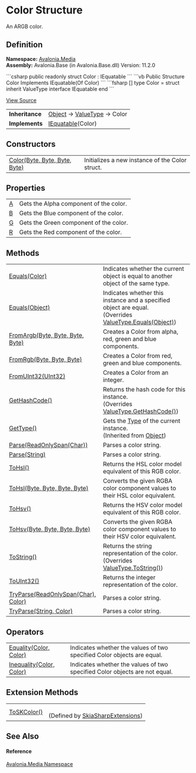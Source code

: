 # Color Structure


An ARGB color.



## Definition
**Namespace:** <a href="N_Avalonia_Media">Avalonia.Media</a>  
**Assembly:** Avalonia.Base (in Avalonia.Base.dll) Version: 11.2.0

<Tabs groupId="api-code-preview">
<TabItem value="csharp" label="C#">
```csharp
public readonly struct Color : IEquatable<Color>
```
</TabItem>
<TabItem value="vb" label="VB">
```vb
Public Structure Color
	Implements IEquatable(Of Color)
```
</TabItem>
<TabItem value="fsharp" label="F#">
```fsharp
[<SealedAttribute>]
type Color = 
    struct
        inherit ValueType
        interface IEquatable<Color>
    end
```
</TabItem>
</Tabs>



<a href="https://github.com/AvaloniaUI/Avalonia/tree/master/src/Avalonia.Base/Media/Color.cs" title="View the source code">View Source</a>

<table>
<tr><td><strong>Inheritance</strong></td><td><a href="https://learn.microsoft.com/dotnet/api/system.object" target="_blank" rel="noopener noreferrer">Object</a>  →  <a href="https://learn.microsoft.com/dotnet/api/system.valuetype" target="_blank" rel="noopener noreferrer">ValueType</a>  →  Color</td></tr>
<tr><td><strong>Implements</strong></td><td><a href="https://learn.microsoft.com/dotnet/api/system.iequatable-1" target="_blank" rel="noopener noreferrer">IEquatable</a>(Color)</td></tr>
</table>



## Constructors
<table>
<tr>
<td><a href="M_Avalonia_Media_Color__ctor">Color(Byte, Byte, Byte, Byte)</a></td>
<td>Initializes a new instance of the Color struct.</td>
</tr>
</table>

## Properties
<table>
<tr>
<td><a href="P_Avalonia_Media_Color_A">A</a></td>
<td>Gets the Alpha component of the color.</td>
</tr>
<tr>
<td><a href="P_Avalonia_Media_Color_B">B</a></td>
<td>Gets the Blue component of the color.</td>
</tr>
<tr>
<td><a href="P_Avalonia_Media_Color_G">G</a></td>
<td>Gets the Green component of the color.</td>
</tr>
<tr>
<td><a href="P_Avalonia_Media_Color_R">R</a></td>
<td>Gets the Red component of the color.</td>
</tr>
</table>

## Methods
<table>
<tr>
<td><a href="M_Avalonia_Media_Color_Equals">Equals(Color)</a></td>
<td>Indicates whether the current object is equal to another object of the same type.</td>
</tr>
<tr>
<td><a href="M_Avalonia_Media_Color_Equals_1">Equals(Object)</a></td>
<td>Indicates whether this instance and a specified object are equal.<br />(Overrides <a href="https://learn.microsoft.com/dotnet/api/system.valuetype.equals" target="_blank" rel="noopener noreferrer">ValueType.Equals(Object)</a>)</td>
</tr>
<tr>
<td><a href="M_Avalonia_Media_Color_FromArgb">FromArgb(Byte, Byte, Byte, Byte)</a></td>
<td>Creates a Color from alpha, red, green and blue components.</td>
</tr>
<tr>
<td><a href="M_Avalonia_Media_Color_FromRgb">FromRgb(Byte, Byte, Byte)</a></td>
<td>Creates a Color from red, green and blue components.</td>
</tr>
<tr>
<td><a href="M_Avalonia_Media_Color_FromUInt32">FromUInt32(UInt32)</a></td>
<td>Creates a Color from an integer.</td>
</tr>
<tr>
<td><a href="M_Avalonia_Media_Color_GetHashCode">GetHashCode()</a></td>
<td>Returns the hash code for this instance.<br />(Overrides <a href="https://learn.microsoft.com/dotnet/api/system.valuetype.gethashcode" target="_blank" rel="noopener noreferrer">ValueType.GetHashCode()</a>)</td>
</tr>
<tr>
<td><a href="https://learn.microsoft.com/dotnet/api/system.object.gettype" target="_blank" rel="noopener noreferrer">GetType()</a></td>
<td>Gets the <a href="https://learn.microsoft.com/dotnet/api/system.type" target="_blank" rel="noopener noreferrer">Type</a> of the current instance.<br />(Inherited from <a href="https://learn.microsoft.com/dotnet/api/system.object" target="_blank" rel="noopener noreferrer">Object</a>)</td>
</tr>
<tr>
<td><a href="M_Avalonia_Media_Color_Parse">Parse(ReadOnlySpan(Char))</a></td>
<td>Parses a color string.</td>
</tr>
<tr>
<td><a href="M_Avalonia_Media_Color_Parse_1">Parse(String)</a></td>
<td>Parses a color string.</td>
</tr>
<tr>
<td><a href="M_Avalonia_Media_Color_ToHsl">ToHsl()</a></td>
<td>Returns the HSL color model equivalent of this RGB color.</td>
</tr>
<tr>
<td><a href="M_Avalonia_Media_Color_ToHsl_1">ToHsl(Byte, Byte, Byte, Byte)</a></td>
<td>Converts the given RGBA color component values to their HSL color equivalent.</td>
</tr>
<tr>
<td><a href="M_Avalonia_Media_Color_ToHsv">ToHsv()</a></td>
<td>Returns the HSV color model equivalent of this RGB color.</td>
</tr>
<tr>
<td><a href="M_Avalonia_Media_Color_ToHsv_1">ToHsv(Byte, Byte, Byte, Byte)</a></td>
<td>Converts the given RGBA color component values to their HSV color equivalent.</td>
</tr>
<tr>
<td><a href="M_Avalonia_Media_Color_ToString">ToString()</a></td>
<td>Returns the string representation of the color.<br />(Overrides <a href="https://learn.microsoft.com/dotnet/api/system.valuetype.tostring" target="_blank" rel="noopener noreferrer">ValueType.ToString()</a>)</td>
</tr>
<tr>
<td><a href="M_Avalonia_Media_Color_ToUInt32">ToUInt32()</a></td>
<td>Returns the integer representation of the color.</td>
</tr>
<tr>
<td><a href="M_Avalonia_Media_Color_TryParse">TryParse(ReadOnlySpan(Char), Color)</a></td>
<td>Parses a color string.</td>
</tr>
<tr>
<td><a href="M_Avalonia_Media_Color_TryParse_1">TryParse(String, Color)</a></td>
<td>Parses a color string.</td>
</tr>
</table>

## Operators
<table>
<tr>
<td><a href="M_Avalonia_Media_Color_op_Equality">Equality(Color, Color)</a></td>
<td>Indicates whether the values of two specified Color objects are equal.</td>
</tr>
<tr>
<td><a href="M_Avalonia_Media_Color_op_Inequality">Inequality(Color, Color)</a></td>
<td>Indicates whether the values of two specified Color objects are not equal.</td>
</tr>
</table>

## Extension Methods
<table>
<tr>
<td><a href="M_Avalonia_Skia_SkiaSharpExtensions_ToSKColor">ToSKColor()</a></td>
<td><br />(Defined by <a href="T_Avalonia_Skia_SkiaSharpExtensions">SkiaSharpExtensions</a>)</td>
</tr>
</table>

## See Also


#### Reference
<a href="N_Avalonia_Media">Avalonia.Media Namespace</a>  


